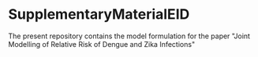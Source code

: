 # SupplementaryMaterialEID
The present repository contains the model formulation for the paper "Joint Modelling of Relative Risk of Dengue and Zika Infections"
